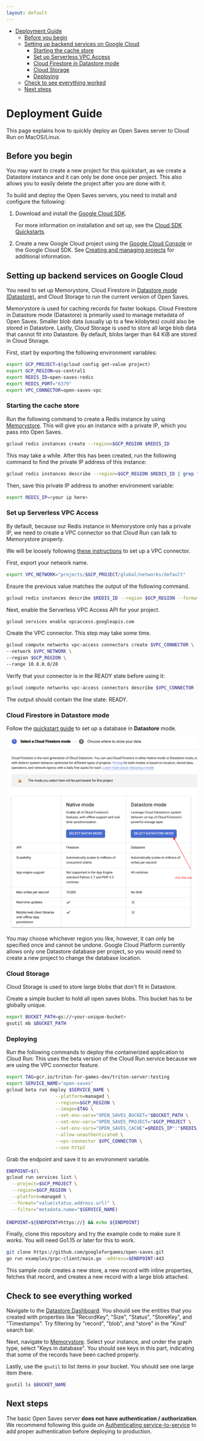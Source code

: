 ```yaml
---
layout: default
---
```

<!-- TOC depthFrom:2 depthTo:6 orderedList:false updateOnSave:true withLinks:true -->

- [Deployment Guide](#deployment-guide)
  - [Before you begin](#before-you-begin)
  - [Setting up backend services on Google Cloud](#setting-up-backend-services-on-google-cloud)
    - [Starting the cache store](#starting-the-cache-store)
    - [Set up Serverless VPC Access](#set-up-serverless-vpc-access)
    - [Cloud Firestore in Datastore mode](#cloud-firestore-in-datastore-mode)
    - [Cloud Storage](#cloud-storage)
    - [Deploying](#deploying)
  - [Check to see everything worked](#check-to-see-everything-worked)
  - [Next steps](#next-steps)

<!-- /TOC -->

# Deployment Guide

This page explains how to quickly deploy an Open Saves server to Cloud Run on MacOS/Linux.

## Before you begin

You may want to create a new project for this quickstart, as we create a Datastore instance
and it can only be done once per project. This also allows you to easily delete
the project after you are done with it.

To build and deploy the Open Saves servers, you need to
install and configure the following:

1. Download and install the [Google Cloud SDK](https://cloud.google.com/sdk/install).

    For more information on installation and set up, see the
    [Cloud SDK Quickstarts](https://cloud.google.com/sdk/docs/quickstarts).

1. Create a new Google Cloud project using the [Google Cloud Console](https://console.cloud.google.com/) or the Google Cloud SDK. See [Creating and managing projects](https://cloud.google.com/resource-manager/docs/creating-managing-projects) for additional information.

## Setting up backend services on Google Cloud

You need to set up Memorystore, Cloud Firestore in [Datastore mode (Datastore)](https://cloud.google.com/datastore/docs/firestore-or-datastore), and
Cloud Storage to run the current version of Open Saves.

Memorystore is used for caching records for faster lookups.
Cloud Firestore in Datastore mode (Datastore) is primarily used to manage
metadata of Open Saves. Smaller blob data (usually up to a few kilobytes) could
also be stored in Datastore.
Lastly, Cloud Storage is used to store all large blob data that cannot fit
into Datastore. By default, blobs larger than 64 KiB are stored in Cloud Storage.

First, start by exporting the following environment variables:

```bash
export GCP_PROJECT=$(gcloud config get-value project)
export GCP_REGION=us-central1
export REDIS_ID=open-saves-redis
export REDIS_PORT="6379"
export VPC_CONNECTOR=open-saves-vpc
```

### Starting the cache store

Run the following command to create a Redis instance by using [Memorystore](https://cloud.google.com/memorystore). This
will give you an instance with a private IP, which you pass into Open Saves.

```bash
gcloud redis instances create --region=$GCP_REGION $REDIS_ID
```

This may take a while. After this has been created, run the following command to find
the private IP address of this instance:

```bash
gcloud redis instances describe --region=$GCP_REGION $REDIS_ID | grep "host:"
```

Then, save this private IP address to another environment variable:

```bash
export REDIS_IP=<your ip here>
```

### Set up Serverless VPC Access

By default, because our Redis instance in Memorystore only has a private IP, we need to create a VPC connector
so that Cloud Run can talk to Memorystore properly.

We will be loosely following [these instructions](https://cloud.google.com/memorystore/docs/redis/connect-redis-instance-cloud-run) to
set up a VPC connector.

First, export your network name.

```bash
export VPC_NETWORK="projects/$GCP_PROJECT/global/networks/default"
```

Ensure the previous value matches the output of the following command.

```bash
gcloud redis instances describe $REDIS_ID --region $GCP_REGION --format "value(authorizedNetwork)"
```

Next, enable the Serverless VPC Access API for your project.

```bash
gcloud services enable vpcaccess.googleapis.com
```

Create the VPC connector. This step may take some time.

```bash
gcloud compute networks vpc-access connectors create $VPC_CONNECTOR \
--network $VPC_NETWORK \
--region $GCP_REGION \
--range 10.8.0.0/28
```

Verify that your connector is in the READY state before using it:

```bash
gcloud compute networks vpc-access connectors describe $VPC_CONNECTOR --region $GCP_REGION
```

The output should contain the line state: READY.

### Cloud Firestore in Datastore mode

Follow the [quickstart guide](https://cloud.google.com/datastore/docs/quickstart)
to set up a database in **Datastore** mode.

![datastore_mode](images/datastore.png)

You may choose whichever region you like, however, it can only be specified once
and cannot be undone. Google Cloud Platform currently allows only one Datastore
database per project, so you would need to create a new project to change the
database location.

### Cloud Storage

Cloud Storage is used to store large blobs that don't fit in Datastore.

Create a simple bucket to hold all open saves blobs. This bucket has to be globally
unique.

```bash
export BUCKET_PATH=gs://<your-unique-bucket>
gsutil mb $BUCKET_PATH
```

### Deploying

Run the following commands to deploy the containerized application to Cloud Run:
This uses the beta version of the Cloud Run service because we are using the
VPC connector feature.

```bash
export TAG=gcr.io/triton-for-games-dev/triton-server:testing
export SERVICE_NAME="open-saves"
gcloud beta run deploy $SERVICE_NAME \
                  --platform=managed \
                  --region=$GCP_REGION \
                  --image=$TAG \
                  --set-env-vars="OPEN_SAVES_BUCKET="$BUCKET_PATH \
                  --set-env-vars="OPEN_SAVES_PROJECT="$GCP_PROJECT \
                  --set-env-vars="OPEN_SAVES_CACHE"=$REDIS_IP":"$REDIS_PORT \
                  --allow-unauthenticated \
                  --vpc-connector $VPC_CONNECTOR \
                  --use-http2
```

Grab the endpoint and save it to an environment variable. 

```bash
ENDPOINT=$(\
gcloud run services list \
  --project=$GCP_PROJECT \
  --region=$GCP_REGION \
  --platform=managed \
  --format="value(status.address.url)" \
  --filter="metadata.name="$SERVICE_NAME)

ENDPOINT=${ENDPOINT#https://} && echo ${ENDPOINT}
```

Finally, clone this repository and try the example code
to make sure it works. You will need Go1.15 or later for this to work.

```bash
git clone https://github.com/googleforgames/open-saves.git
go run examples/grpc-client/main.go -address=$ENDPOINT:443
```

This sample code creates a new store, a new record with inline properties,
fetches that record, and creates a new record with a large blob attached.

## Check to see everything worked

Navigate to the [Datastore Dashboard](https://console.cloud.google.com/datastore).
You should see the entities that you created with properties like "RecordKey",
"Size", "Status", "StoreKey", and "Timestamps". Try filtering by "record",
"blob", and "store" in the "Kind" search bar.

Next, navigate to [Memorystore](https://console.cloud.google.com/memorystore/redis/instances).
Select your instance, and under the graph type, select "Keys in database".
You should see keys in this part, indicating that some of the records have been cached properly.

Lastly, use the `gsutil` to list items in your bucket. You should see one large item there.

```bash
gsutil ls $BUCKET_NAME
```

## Next steps

The basic Open Saves server **does not have authentication / authorization**. We recommend following this guide on [Authenticating service-to-service](https://cloud.google.com/run/docs/authenticating/service-to-service) to add proper authentication before deploying to production.
